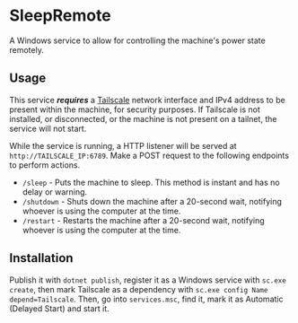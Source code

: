 # SleepRemote
A Windows service to allow for controlling the machine's power state remotely.

## Usage
This service ***requires*** a [Tailscale](https://tailscale.com) network interface and IPv4 address to be present within the machine, for security purposes. If Tailscale is not installed, or disconnected, or the machine is not present on a tailnet, the service will not start.

While the service is running, a HTTP listener will be served at `http://TAILSCALE_IP:6789`. Make a POST request to the following endpoints to perform actions.

- `/sleep` - Puts the machine to sleep. This method is instant and has no delay or warning.
- `/shutdown` - Shuts down the machine after a 20-second wait, notifying whoever is using the computer at the time.
- `/restart` - Restarts the machine after a 20-second wait, notifying whoever is using the computer at the time.

## Installation
Publish it with `dotnet publish`, register it as a Windows service with `sc.exe create`, then mark Tailscale as a dependency with `sc.exe config Name depend=Tailscale`. Then, go into `services.msc`, find it, mark it as Automatic (Delayed Start) and start it.